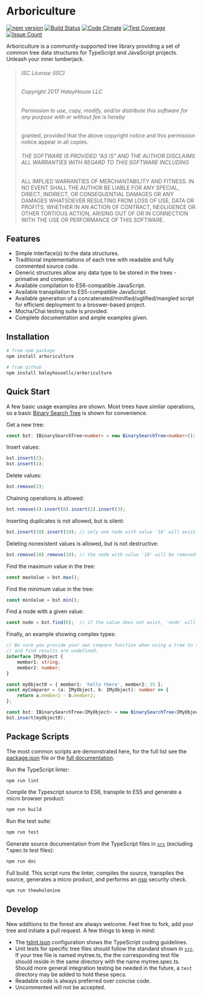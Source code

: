 # Arboriculture

[![npm version](https://badge.fury.io/js/arboriculture.svg)](https://badge.fury.io/js/arboriculture)
[![Build Status](https://travis-ci.org/haleyhousellc/arboriculture.svg?branch=master)](https://travis-ci.org/haleyhousellc/arboriculture)
[![Code Climate](https://codeclimate.com/github/haleyhousellc/arboriculture/badges/gpa.svg)](https://codeclimate.com/github/haleyhousellc/arboriculture)
[![Test Coverage](https://codeclimate.com/github/haleyhousellc/arboriculture/badges/coverage.svg)](https://codeclimate.com/github/haleyhousellc/arboriculture/coverage)
[![Issue Count](https://codeclimate.com/github/haleyhousellc/arboriculture/badges/issue_count.svg)](https://codeclimate.com/github/haleyhousellc/arboriculture)

Arboriculture is a community-supported tree library providing a set of common tree data structures for TypeScript and
JavaScript projects.  Unleash your inner lumberjack.

>###### ISC License (ISC)
>
>###### Copyright 2017 HaleyHouse LLC
>
>###### Permission to use, copy, modify, and/or distribute this software for any purpose with or without fee is hereby
>granted, provided that the above copyright notice and this permission notice appear in all copies.
>
>###### THE SOFTWARE IS PROVIDED "AS IS" AND THE AUTHOR DISCLAIMS ALL WARRANTIES WITH REGARD TO THIS SOFTWARE INCLUDING
>ALL IMPLIED WARRANTIES OF MERCHANTABILITY AND FITNESS. IN NO EVENT SHALL THE AUTHOR BE LIABLE FOR ANY SPECIAL, DIRECT,
>INDIRECT, OR CONSEQUENTIAL DAMAGES OR ANY DAMAGES WHATSOEVER RESULTING FROM LOSS OF USE, DATA OR PROFITS, WHETHER IN AN
>ACTION OF CONTRACT, NEGLIGENCE OR OTHER TORTIOUS ACTION, ARISING OUT OF OR IN CONNECTION WITH THE USE OR PERFORMANCE
>OF THIS SOFTWARE.

## Features

- Simple interface(s) to the data structures.
- Traditional implementations of each tree with readable and fully commented source code.
- Generic structures allow any data type to be stored in the trees - primative and complex.
- Available compilation to ES6-compatible JavaScript.
- Available transpilation to ES5-compatible JavaScript.
- Available generation of a concatenated/minified/uglified/mangled script for efficient deployment to a broswer-based
  project.
- Mocha/Chai testing suite is provided.
- Complete documentation and ample examples given.

## Installation

```bash
# from npm package
npm install arboriculture

# from github
npm install haleyhousellc/arboriculture
```

## Quick Start

A few basic usage examples are shown.  Most trees have similar operations, so a basic
[Binary Search Tree](https://github.com/haleyhousellc/arboriculture/blob/master/src/binary-search-tree/binary-search-tree.ts)
is shown for convenience.

Get a new tree:
```typescript
const bst: IBinarySearchTree<number> = new BinarySearchTree<number>();
```

Insert values:
```typescript
bst.insert(2);
bst.insert(4);
```

Delete values:
```typescript
bst.remove(2);
```

Chaining operations is allowed:
```typescript
bst.remove(4).insert(6).insert(2).insert(3);
```

Inserting duplicates is not allowed, but is silent:
```typescript
bst.insert(10).insert(10); // only one node with value '10' will exist
```

Deleting nonexistent values is allowed, but is not destructive:
```typescript
bst.remove(10).remove(10); // the node with value '10' will be removed on the first call, no change on the second call
```

Find the maximum value in the tree:
```typescript
const maxValue = bst.max();
```

Find the minimum value in the tree:
```typescript
const minValue = bst.min();
```

Find a node with a given value:
```typescript
const node = bst.find(6);  // if the value does not exist, 'node' will be null
```

Finally, an example showing complex types:
```typescript
// Be sure you provide your own compare function when using a tree to store custom objects, otherwise insert, remove,
// and find results are undefined.
interface IMyObject {
    member1: string;
    member2: number;
}

const myObject0 = { member1: 'hello there', member2: 35 };
const myComparer = (a: IMyObject, b: IMyObject): number => {
    return a.member2 - b.member2;
};

const bst: IBinarySearchTree<IMyObject> = new BinarySearchTree<IMyObject>(myComparer);
bst.insert(myObject0);
```

## Package Scripts

The most common scripts are demonstrated here, for the full list see the
[package.json](https://github.com/haleyhousellc/arboriculture/blob/master/package.json) file or the
[full documentation](https://haleyhousellc.github.io/arboriculture).

Run the TypeScript linter:
```bash
npm run lint
```

Compile the Typescript source to ES6, transpile to ES5 and generate a micro browser product:
```bash
npm run build
```

Run the test suite:
```bash
npm run test
```

Generate source documentation from the TypeScript files in
[`src`](https://github.com/haleyhousellc/arboriculture/blob/master/src) (excluding *.spec.ts test files):
```bash
npm run doc
```

Full build.  This script runs the linter, compiles the source, transpiles the source, generates a micro product,
and performs an [nsp](https://github.com/nodesecurity/nsp) security check.
```bash
npm run thewholenine
```

## Develop

New additions to the forest are always welcome.  Feel free to fork, add your tree and initiate a pull request.  A few
things to keep in mind:

- The [tslint.json](https://github.com/haleyhousellc/arboriculture/blob/master/tslint.json) configuration shows the
  TypeScript coding guidelines.
- Unit tests for specific tree files should follow the standard shown in
  [`src`](https://github.com/haleyhousellc/arboriculture/blob/master/src).  If your tree file is named mytree.ts, the
  the corresponding test file should reside in the same directory with the name mytree.spec.ts.  Should more general
  integration testing be needed in the future, a `test` directory may be added to hold these specs.
- Readable code is always preferred over concise code.
- Uncommented will not be accepted.
